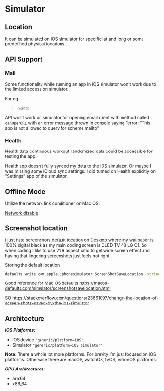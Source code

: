 # Simulator

## Location

It can be simulated on iOS simulator for specific lat and long or some predefined physical locations.

## API Support

### Mail

Some functionality while running an app in iOS simulator won’t work due to the limited access on simulator.

For eg.

> mailto:

API won’t work on simulator for opening email client with method called `-canOpenURL` with an error message thrown in console saying “error: "This app is not allowed to query for scheme mailto"

### Health

Health data continuous workout randomized data could be accessible for testing the app.

Health app doesn’t fully synced my data to the iOS simulator. Or maybe I was missing some iCloud sync settings. I did turned on Health explicitly on “Settings” app of the simulator.


## Offline Mode


Utilize the network link conditioner on Mac OS.

[Network disable](https://www.tutorialspoint.com/how-to-disable-the-network-in-ios-simulator)


## Screenshot location

I just hate screenshots default location on Desktop where my wallpaper is 100% digital black as my main coding screen is OLED TV 48 LG C1.
So when coding I like to use 21:9 aspect ratio to get wide screen effect and having that lingering screenshots just feels not right.

Storing the default location 
```bash
defaults write com.apple.iphonesimulator ScreenShotSaveLocation -string ~/Documents/Screenshots
```

Good reference for Mac OS defaults
https://macos-defaults.com/simulator/screenshotsavelocation.html

SO https://stackoverflow.com/questions/23661097/change-the-location-of-screen-shots-saved-by-the-ios-simulator




## Architecture

**_iOS Platforms:_**

- iOS device `"generic/platform=iOS"`
- Simulator `"generic/platform=iOS Simulator"`

**Note:** There a whole lot more platforms. For brevity I’m just focused on iOS platforms. Otherwise there are macOS, watchOS, tvOS, visionOS platforms.

**_CPU Architectures:_**

- arm64
- x86_64
